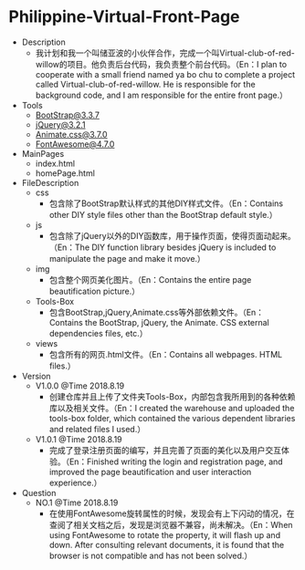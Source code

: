 # Philippine-Virtual-Front-Page
 + Description
    - 我计划和我一个叫储亚波的小伙伴合作，完成一个叫Virtual-club-of-red-willow的项目。他负责后台代码，我负责整个前台代码。（En：I plan to cooperate with a small friend named ya bo chu to complete a project called Virtual-club-of-red-willow. He is responsible for the background code, and I am responsible for the entire front page.）
 + Tools
    - BootStrap@3.3.7
    - jQuery@3.2.1
    - Animate.css@3.7.0
    - FontAwesome@4.7.0
 + MainPages
    - index.html
    - homePage.html
 + FileDescription
    - css
      - 包含除了BootStrap默认样式的其他DIY样式文件。（En：Contains other DIY style files other than the BootStrap default style.）
    - js
      - 包含除了jQuery以外的DIY函数库，用于操作页面，使得页面动起来。（En：The DIY function library besides jQuery is included to manipulate the page and make it move.）
    - img
      - 包含整个网页美化图片。（En：Contains the entire page beautification picture.）
    - Tools-Box
      - 包含BootStrap,jQuery,Animate.css等外部依赖文件。（En：Contains the BootStrap, jQuery, the Animate. CSS external dependencies files, etc.）
    - views 
      - 包含所有的网页.html文件。（En：Contains all webpages. HTML files.）
 + Version
    - V1.0.0     @Time 2018.8.19
      - 创建仓库并且上传了文件夹Tools-Box，内部包含我所用到的各种依赖库以及相关文件。（En：I created the warehouse and uploaded the tools-box folder, which contained the various dependent libraries and related files I used.）
    - V1.0.1     @Time 2018.8.19
      - 完成了登录注册页面的编写，并且完善了页面的美化以及用户交互体验。（En：Finished writing the login and registration page, and improved the page beautification and user interaction experience.）
 + Question
    - NO.1      @Time 2018.8.19
      - 在使用FontAwesome旋转属性的时候，发现会有上下闪动的情况，在查阅了相关文档之后，发现是浏览器不兼容，尚未解决。（En：When using FontAwesome to rotate the property, it will flash up and down. After consulting relevant documents, it is found that the browser is not compatible and has not been solved.）
